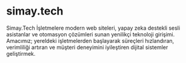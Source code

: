 # simay.tech
Simay.Tech İşletmelere modern web siteleri, yapay zeka destekli sesli asistanlar ve otomasyon çözümleri sunan yenilikçi teknoloji girişimi. Amacımız; yereldeki işletmelerden başlayarak süreçleri hızlandıran, verimliliği artıran ve müşteri deneyimini iyileştiren dijital sistemler geliştirmek.

